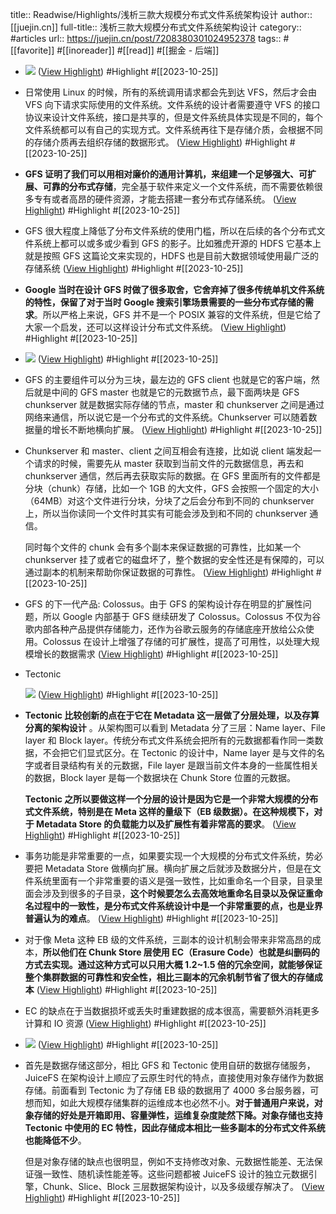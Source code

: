 title:: Readwise/Highlights/浅析三款大规模分布式文件系统架构设计
author:: [[juejin.cn]]
full-title:: 浅析三款大规模分布式文件系统架构设计
category:: #articles
url:: https://juejin.cn/post/7208380301024952378
tags:: #[[favorite]] #[[inoreader]] #[[read]] #[[掘金 - 后端]]
- ![](https://p3-juejin.byteimg.com/tos-cn-i-k3u1fbpfcp/e4d5776142bf4d4dab6eb0b375462b85~tplv-k3u1fbpfcp-zoom-in-crop-mark:1512:0:0:0.awebp) ([View Highlight](https://read.readwise.io/read/01hdkerpw5sdyp4km88hzgnxhg)) #Highlight #[[2023-10-25]]
- 日常使用 Linux 的时候，所有的系统调用请求都会先到达 VFS，然后才会由 VFS 向下请求实际使用的文件系统。文件系统的设计者需要遵守 VFS 的接口协议来设计文件系统，接口是共享的，但是文件系统具体实现是不同的，每个文件系统都可以有自己的实现方式。文件系统再往下是存储介质，会根据不同的存储介质再去组织存储的数据形式。 ([View Highlight](https://read.readwise.io/read/01hdkes1q5f57mbrn8mekhkz0n)) #Highlight #[[2023-10-25]]
- **GFS 证明了我们可以用相对廉价的通用计算机，来组建一个足够强大、可扩展、可靠的分布式存储**，完全基于软件来定义一个文件系统，而不需要依赖很多专有或者高昂的硬件资源，才能去搭建一套分布式存储系统。 ([View Highlight](https://read.readwise.io/read/01hdketsgccpzv98efef5yv2m8)) #Highlight #[[2023-10-25]]
- GFS 很大程度上降低了分布文件系统的使用门槛，所以在后续的各个分布式文件系统上都可以或多或少看到 GFS 的影子。比如雅虎开源的 HDFS 它基本上就是按照 GFS 这篇论文来实现的，HDFS 也是目前大数据领域使用最广泛的存储系统 ([View Highlight](https://read.readwise.io/read/01hdkev453m0dj3m23nnrje7z9)) #Highlight #[[2023-10-25]]
- **Google 当时在设计 GFS 时做了很多取舍，它舍弃掉了很多传统单机文件系统的特性，保留了对于当时 Google 搜索引擎场景需要的一些分布式存储的需求**。所以严格上来说，GFS 并不是一个 POSIX 兼容的文件系统，但是它给了大家一个启发，还可以这样设计分布式文件系统。 ([View Highlight](https://read.readwise.io/read/01hdkevfvd8p7wbnb701gsqv3k)) #Highlight #[[2023-10-25]]
- ![](https://p3-juejin.byteimg.com/tos-cn-i-k3u1fbpfcp/ed6e853ef48d49568945ae10f6da01de~tplv-k3u1fbpfcp-zoom-in-crop-mark:1512:0:0:0.awebp) ([View Highlight](https://read.readwise.io/read/01hdkevsb7g90tqj79tg9zv8ep)) #Highlight #[[2023-10-25]]
- GFS 的主要组件可以分为三块，最左边的 GFS client 也就是它的客户端，然后就是中间的 GFS master 也就是它的元数据节点，最下面两块是 GFS chunkserver 就是数据实际存储的节点，master 和 chunkserver 之间是通过网络来通信，所以说它是一个分布式的文件系统。Chunkserver 可以随着数据量的增长不断地横向扩展。 ([View Highlight](https://read.readwise.io/read/01hdkewdwn2s0m51ejd0qd1cp0)) #Highlight #[[2023-10-25]]
- Chunkserver 和 master、client 之间互相会有连接，比如说 client 端发起一个请求的时候，需要先从 master 获取到当前文件的元数据信息，再去和 chunkserver 通信，然后再去获取实际的数据。在 GFS 里面所有的文件都是分块（chunk）存储，比如一个 1GB 的大文件，GFS 会按照一个固定的大小（64MB）对这个文件进行分块，分块了之后会分布到不同的 chunkserver 上，所以当你读同一个文件时其实有可能会涉及到和不同的 chunkserver 通信。
  
  同时每个文件的 chunk 会有多个副本来保证数据的可靠性，比如某一个 chunkserver 挂了或者它的磁盘坏了，整个数据的安全性还是有保障的，可以通过副本的机制来帮助你保证数据的可靠性。 ([View Highlight](https://read.readwise.io/read/01hdkeys7zn6gzdes6dpgqbd5q)) #Highlight #[[2023-10-25]]
- GFS 的下一代产品: Colossus。由于 GFS 的架构设计存在明显的扩展性问题，所以 Google 内部基于 GFS 继续研发了 Colossus。Colossus 不仅为谷歌内部各种产品提供存储能力，还作为谷歌云服务的存储底座开放给公众使用。Colossus 在设计上增强了存储的可扩展性，提高了可用性，以处理大规模增长的数据需求 ([View Highlight](https://read.readwise.io/read/01hdkez52t47cvadtgph3t0cgg)) #Highlight #[[2023-10-25]]
- Tectonic
  
  ![](https://p3-juejin.byteimg.com/tos-cn-i-k3u1fbpfcp/a839bbd30a634889a40fca5008877dd7~tplv-k3u1fbpfcp-zoom-in-crop-mark:1512:0:0:0.awebp) ([View Highlight](https://read.readwise.io/read/01hdkf0pv7hsfaj96dn4msmse3)) #Highlight #[[2023-10-25]]
- **Tectonic 比较创新的点在于它在 Metadata 这一层做了分层处理，以及存算分离的架构设计** 。从架构图可以看到 Metadata 分了三层：Name layer、File layer 和 Block layer。传统分布式文件系统会把所有的元数据都看作同一类数据，不会把它们显式区分。在 Tectonic 的设计中，Name layer 是与文件的名字或者目录结构有关的元数据，File layer 是跟当前文件本身的一些属性相关的数据，Block layer 是每一个数据块在 Chunk Store 位置的元数据。
  
  **Tectonic 之所以要做这样一个分层的设计是因为它是一个非常大规模的分布式文件系统，特别是在 Meta 这样的量级下（EB 级数据）。在这种规模下，对于 Metadata Store 的负载能力以及扩展性有着非常高的要求**。 ([View Highlight](https://read.readwise.io/read/01hdkf1xcf5fxnza139mmttq8v)) #Highlight #[[2023-10-25]]
- 事务功能是非常重要的一点，如果要实现一个大规模的分布式文件系统，势必要把 Metadata Store 做横向扩展。横向扩展之后就涉及数据分片，但是在文件系统里面有一个非常重要的语义是强一致性，比如重命名一个目录，目录里面会涉及到很多的子目录，**这个时候要怎么去高效地重命名目录以及保证重命名过程中的一致性，是分布式文件系统设计中是一个非常重要的点，也是业界普遍认为的难点**。 ([View Highlight](https://read.readwise.io/read/01hdkf3bp1byjsy88rft3hhh24)) #Highlight #[[2023-10-25]]
- 对于像 Meta 这种 EB 级的文件系统，三副本的设计机制会带来非常高昂的成本，**所以他们在 Chunk Store 层使用 EC（Erasure Code）也就是纠删码的方式去实现。通过这种方式可以只用大概 1.2~1.5 倍的冗余空间，就能够保证整个集群数据的可靠性和安全性，相比三副本的冗余机制节省了很大的存储成本** ([View Highlight](https://read.readwise.io/read/01hdkf45cxtc36yn32t2xe3kxa)) #Highlight #[[2023-10-25]]
- EC 的缺点在于当数据损坏或丢失时重建数据的成本很高，需要额外消耗更多计算和 IO 资源 ([View Highlight](https://read.readwise.io/read/01hdkf4caat3gzbff52a96xv5p)) #Highlight #[[2023-10-25]]
- ![](https://p3-juejin.byteimg.com/tos-cn-i-k3u1fbpfcp/43aeca9088044061b7a7781f134d7a66~tplv-k3u1fbpfcp-zoom-in-crop-mark:1512:0:0:0.awebp) ([View Highlight](https://read.readwise.io/read/01hdkf5f1wat4ws2tpp83hqww3)) #Highlight #[[2023-10-25]]
- 首先是数据存储这部分，相比 GFS 和 Tectonic 使用自研的数据存储服务，JuiceFS 在架构设计上顺应了云原生时代的特点，直接使用对象存储作为数据存储。前面看到 Tectonic 为了存储 EB 级的数据用了 4000 多台服务器，可想而知，如此大规模存储集群的运维成本也必然不小。**对于普通用户来说，对象存储的好处是开箱即用、容量弹性，运维复杂度陡然下降。对象存储也支持 Tectonic 中使用的 EC 特性，因此存储成本相比一些多副本的分布式文件系统也能降低不少**。
  
  但是对象存储的缺点也很明显，例如不支持修改对象、元数据性能差、无法保证强一致性、随机读性能差等。这些问题都被 JuiceFS 设计的独立元数据引擎，Chunk、Slice、Block 三层数据架构设计，以及多级缓存解决了。 ([View Highlight](https://read.readwise.io/read/01hdkf6caht1xmcs6hbpp3ns2d)) #Highlight #[[2023-10-25]]